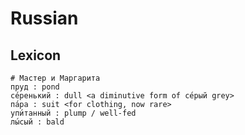 # Russian

## Lexicon

```aln
# Мастер и Маргарита
пруд : pond
се́ренький : dull <a diminutive form of се́рый grey>
па́ра : suit <for clothing, now rare>
упи́танный : plump / well-fed
лы́сый : bald
```